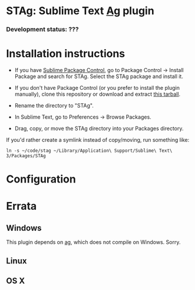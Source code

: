 # STAg: Sublime Text [Ag](https://github.com/ggreer/the_silver_searcher) plugin

### Development status: ???

# Installation instructions

* If you have [Sublime Package Control](http://wbond.net/sublime_packages/package_control), go to Package Control → Install Package and search for STAg. Select the STAg package and install it.

* If you don't have Package Control (or you prefer to install the plugin manually), clone this repository or download and extract [this tarball](https://github.com/ggreer/stag/archive/master.zip).
* Rename the directory to "STAg".
* In Sublime Text, go to Preferences -> Browse Packages.
* Drag, copy, or move the STAg directory into your Packages directory.

If you'd rather create a symlink instead of copy/moving, run something like:

    ln -s ~/code/stag ~/Library/Application\ Support/Sublime\ Text\ 3/Packages/STAg

# Configuration



# Errata

## Windows
This plugin depends on [ag](https://github.com/ggreer/the_silver_searcher), which does not compile on Windows. Sorry.

## Linux


## OS X

